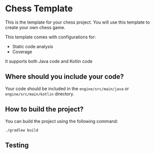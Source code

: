 # Chess Template


This is the template for your chess project. You will use this template to create your own chess game.

This template comes with configurations for:

- Static code analysis 
- Coverage

It supports both Java code and Kotlin code

## Where should you include your code?

Your code should be included in the `engine/src/main/java` or `engine/src/main/kotlin` directory.

## How to build the project?

You can build the project using the following command:

```./gradlew build```

## Testing